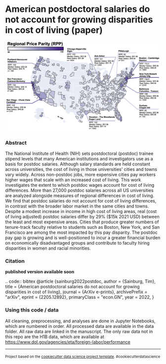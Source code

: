 American postdoctoral salaries do not account for growing disparities in cost of living (paper)
==============================

![postdoc salary map](figures/RPP_map.png)

### Abstract

The National Institute of Health (NIH) sets postdoctoral (postdoc) trainee stipend levels that many American institutions and investigators use as a basis for postdoc salaries. Although salary standards are held constant across universities, the cost of living in those universities' cities and towns vary widely. Across non-postdoc jobs, more expensive cities pay workers higher wages that scale with an increased cost of living. This work investigates the extent to which postdoc wages account for cost of living differences. 
More than 27,000 postdoc salaries across all US universities are analyzed alongside measures of regional differences in cost of living. 
We find that postdoc salaries do not account for cost of living differences, in contrast with the broader labor market in the same cities and towns. Despite a modest increase in income in high cost of living areas, real (cost of living adjusted) postdoc salaries differ by 29% ($15k 2021 USD) between the least and most expensive areas. 
Cities that produce greater numbers of tenure-track faculty relative to students such as Boston, New York, and San Francisco are among the most impacted by this pay disparity. The postdoc pay gap is growing and is well-positioned to incur a greater financial burden on economically disadvantaged groups and contribute to faculty hiring disparities in women and racial minorities.

### Citation

**published version available soon**

.. code:: bibtex
    @article {sainburg2022postdoc,
        author = {Sainburg, Tim},
        title = {American postdoctoral salaries do not account for growing disparities in cost of living},
        journal = {ArXiv e-prints},
        archivePrefix = "arXiv",
        eprint = {2205.12892},
        primaryClass = "econ.GN",
        year = 2022,
        }

### Using this code / data

All cleaning, preprocessing, and analyses are done in Jupyter Notebooks, which are numbered in order. All processed data are available in the data folder. All raw data are linked in the manuscript. The only raw data not in this repo are the H1B data, which are available at https://www.dol.gov/agencies/eta/foreign-labor/performance



--------

<p><small>Project based on the <a target="_blank" href="https://drivendata.github.io/cookiecutter-data-science/">cookiecutter data science project template</a>. #cookiecutterdatascience</small></p>
